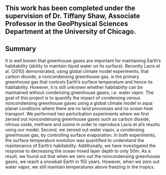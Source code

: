 ## This work has been completed under the supervision of Dr. Tiffany Shaw, Associate Professor in the GeoPhysical Sciences Department at the University of Chicago. 

## Summary 
It is well known that greenhouse gases are important for maintaining Earth’s habitability (ability to maintain liquid water on its surface). Recently Lacis et al. (2010) demonstrated, using global climate model experiments, that carbon dioxide, a noncondensing greenhouse gas, is the primary greenhouse gas that controls Earth’s surface temperature and hence its habitability. However, it is still unknown whether habitability can be maintained without condensing greenhouse gases, i.e. water vapor. The goal of this project is to quantify the impact of condensing versus noncondensing greenhouse gases using a global climate model in aqua planet conditions where there are no land processes and no ocean heat transport. We performed two perturbation experiments where we first zeroed out noncondensing greenhouse gases such as carbon dioxide, nitrous oxide, methane and ozone in order to reproduce Lacis et al’s results using our model. Second, we zeroed out water vapor, a condensing greenhouse gas, by controlling surface evaporation. In both experiments, the surface temperature evolution was quantified to understand the maintenance of Earth’s habitability. Additionally, we have investigated the response to decreasing the ocean mixed layer depth to only 50m. As a result, we found out that when we zero out the noncondensing greenhouse gases, we reach a snowball Earth in 155 years. However, when we zero out water vapor, we still maintain temperatures above freezing in the tropics. 
